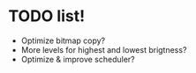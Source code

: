 # TODO list!

- Optimize bitmap copy?
- More levels for highest and lowest brigtness?
- Optimize & improve scheduler?
